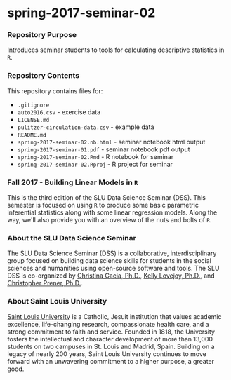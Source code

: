 # spring-2017-seminar-02

### Repository Purpose
Introduces seminar students to tools for calculating descriptive statistics in `R`.

### Repository Contents
This repository contains files for:
-   `.gitignore`
-   `auto2016.csv` - exercise data
-   `LICENSE.md`
-   `pulitzer-circulation-data.csv` - example data
-   `README.md`
-   `spring-2017-seminar-02.nb.html` - seminar notebook html output
-   `spring-2017-seminar-01.pdf` - seminar notebook pdf output
-   `spring-2017-seminar-02.Rmd` - R notebook for seminar
-   `spring-2017-seminar-02.Rproj` - R project for seminar

### Fall 2017 - Building Linear Models in `R`
This is the third edition of the SLU Data Science Seminar (DSS). This semester is focused on using `R` to produce some basic parametric inferential statistics along with some linear regression models. Along the way, we'll also provide you with an overview of the nuts and bolts of `R`.

### About the SLU Data Science Seminar
The SLU Data Science Seminar (DSS) is a collaborative, interdisciplinary group focused on building data science skills for students in the social sciences and humanities using open-source software and tools. The SLU DSS is co-organized by [Christina Gacia, Ph.D.](mailto:garciacm@slu.edu), [Kelly Lovejoy, Ph.D.](mailto:lovejoykg@slu.edu), and [Christopher Prener, Ph.D.](mailto:prenercg@slu.edu}).

### About Saint Louis University
[Saint Louis University](http://wwww.slu.edu) is a Catholic, Jesuit institution that values academic excellence, life-changing research, compassionate health care, and a strong commitment to faith and service. Founded in 1818, the University fosters the intellectual and character development of more than 13,000 students on two campuses in St. Louis and Madrid, Spain. Building on a legacy of nearly 200 years, Saint Louis University continues to move forward with an unwavering commitment to a higher purpose, a greater good.
